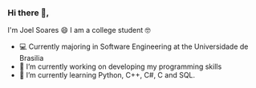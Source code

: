 ### Hi there 👋, 
I'm Joel Soares 😄
I am a college student 🤓
- 💻 Currently majoring in Software Engineering at the Universidade de Brasilia 
- 🔭 I’m currently working on developing my programming skills
- 🌱 I’m currently learning Python, C++, C#, C and SQL.
<!--
- 👯 I’m looking to collaborate on ...

- 🤔 I’m looking for help with ...
- 💬 Ask me about ...
- 📫 How to reach me: ...
- 😄 Pronouns: ...
- ⚡ Fun fact: ...
-->
